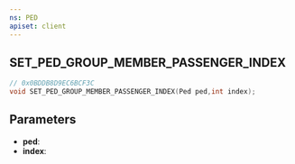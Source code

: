 ```yaml
---
ns: PED
apiset: client
---
```

## SET_PED_GROUP_MEMBER_PASSENGER_INDEX

```c
// 0x0BDDB8D9EC6BCF3C
void SET_PED_GROUP_MEMBER_PASSENGER_INDEX(Ped ped,int index);
```


## Parameters
* **ped**:
* **index**:



